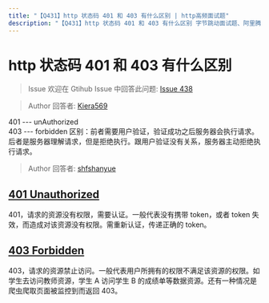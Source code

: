 ```yaml
---
title: "【Q431】http 状态码 401 和 403 有什么区别 | http高频面试题"
description: "【Q431】http 状态码 401 和 403 有什么区别 字节跳动面试题、阿里腾讯面试题、美团小米面试题。"
---
```


# http 状态码 401 和 403 有什么区别

> Issue
> 欢迎在 Gtihub Issue 中回答此问题: [Issue 438](https://github.com/shfshanyue/Daily-Question/issues/438)

> Author
> 回答者: [Kiera569](https://github.com/Kiera569)

401 --- unAuthorized  
403 --- forbidden
区别：前者需要用户验证，验证成功之后服务器会执行请求。
后者是服务器理解请求，但是拒绝执行。跟用户验证没有关系，服务器主动拒绝执行请求。

> Author
> 回答者: [shfshanyue](https://github.com/shfshanyue)

## [401 Unauthorized](https://developer.mozilla.org/zh-CN/docs/Web/HTTP/Status/401)

401，请求的资源没有权限，需要认证。一般代表没有携带 token，或者 token 失效，而造成对该资源没有权限。需重新认证，传递正确的 token。

## [403 Forbidden](https://developer.mozilla.org/zh-CN/docs/Web/HTTP/Status/403)

403，请求的资源禁止访问。一般代表用户所拥有的权限不满足该资源的权限。如学生去访问教师资源，学生 A 访问学生 B 的成绩单等数据资源。还有一种情况是爬虫爬取页面被监控到而返回 403。
